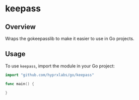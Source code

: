 # keepass

## Overview

Wraps the gokeepasslib to make it easier to use in Go projects.

## Usage

To use `keepass`, import the module in your Go project:

```go
import "github.com/hyprxlabs/go/keepass"   

func main() {

}
```
